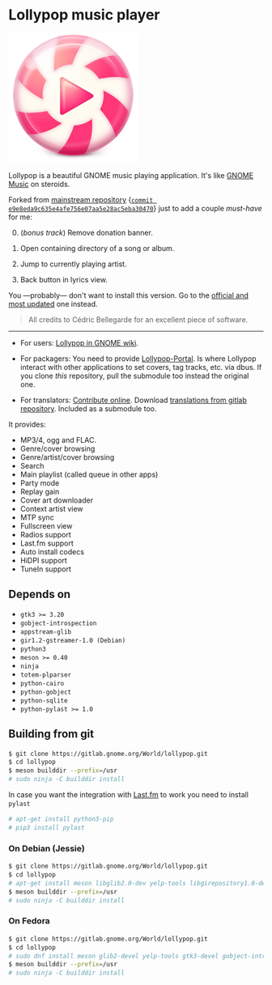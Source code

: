 # Lollypop music player

![Lollypop logo](https://raw.githubusercontent.com/pacoqueen/lollypop/master/data/icons/hicolor/256x256/apps/org.gnome.Lollypop.png)

Lollypop is a beautiful GNOME music playing application. It's like [GNOME Music](https://wiki.gnome.org/Apps/Music) on steroids.

Forked from [mainstream repository](https://gitlab.gnome.org/World/lollypop) {[`commit e9e8eda9c635e4afe756e07aa5e28ac5eba30470`](https://gitlab.gnome.org/World/lollypop/commit/9e8eda9c635e4afe756e07aa5e28ac5eba30470)} just to add a couple _must-have_ for me:

0. (_bonus track_) Remove donation banner.

1. Open containing directory of a song or album.

2. Jump to currently playing artist.

3. Back button in lyrics view.

You —probably— don't want to install this version. Go to the [official and most updated](https://gitlab.gnome.org/World/lollypop) one instead.

> All credits to Cédric Bellegarde for an excellent piece of software.

---

* For users: [Lollypop in GNOME wiki](https://wiki.gnome.org/Apps/Lollypop).

* For packagers: You need to provide [Lollypop-Portal](https://gitlab.gnome.org/gnumdk/lollypop-portal). Is where Lollypop interact with other applications to set covers, tag tracks, etc. via dbus. If you clone _this_ repository, pull the submodule too instead the original one.

* For translators: [Contribute online](https://hosted.weblate.org/projects/gnumdk/lollypop). Download [translations from gitlab repository](https://gitlab.gnome.org/gnumdk/lollypop-po). Included as a submodule too.

It provides:

- MP3/4, ogg and FLAC.
- Genre/cover browsing
- Genre/artist/cover browsing
- Search
- Main playlist (called queue in other apps)
- Party mode
- Replay gain
- Cover art downloader
- Context artist view
- MTP sync
- Fullscreen view
- Radios support
- Last.fm support
- Auto install codecs
- HiDPI support
- TuneIn support

## Depends on

- `gtk3 >= 3.20`
- `gobject-introspection`
- `appstream-glib`
- `gir1.2-gstreamer-1.0 (Debian)`
- `python3`
- `meson >= 0.40`
- `ninja`
- `totem-plparser`
- `python-cairo`
- `python-gobject`
- `python-sqlite`
- `python-pylast >= 1.0`

## Building from git

```bash
$ git clone https://gitlab.gnome.org/World/lollypop.git
$ cd lollypop
$ meson builddir --prefix=/usr
# sudo ninja -C builddir install
```

In case you want the integration with [Last.fm](http://last.fm) to work you need to install `pylast`

```bash
# apt-get install python3-pip
# pip3 install pylast
```

### On Debian (Jessie)

```bash
$ git clone https://gitlab.gnome.org/World/lollypop.git
$ cd lollypop
# apt-get install meson libglib2.0-dev yelp-tools libgirepository1.0-dev libgtk-3-dev
$ meson builddir --prefix=/usr
# sudo ninja -C builddir install
```

### On Fedora

```bash
$ git clone https://gitlab.gnome.org/World/lollypop.git
$ cd lollypop
# sudo dnf install meson glib2-devel yelp-tools gtk3-devel gobject-introspection-devel python3
$ meson builddir --prefix=/usr
# sudo ninja -C builddir install
```
